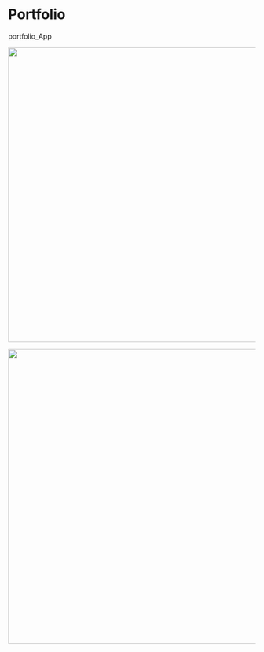 # Portfolio
portfolio_App
<p align="center"><img width="600" src="https://imgur.com/VcIqpsu"></p>
<p align="center"><img width="600" src="https://imgur.com/gallery/389FPbx"></p>
